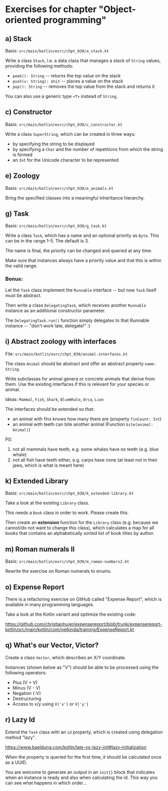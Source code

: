 # Exercises for chapter "Object-oriented programming"

## a) Stack

Basis: `src/main/kotlin/exrc/chpt_030/a_stack.kt`

Write a class `Stack`, i.e. a data class that manages a stack of
`String` values, providing the following methods:

* `peek(): String` -- returns the top value on the stack
* `push(v: String): Unit` -- places a value on the stack
* `pop(): String` -- removes the top value from the stack and returns it

You can also use a generic type `<T>` instead of `String`.

## c) Constructor

Basis: `src/main/kotlin/exrc/chpt_030/c_constructor.kt`

Write a class `SuperString`, which can be created in three ways:

* by specifying the string to be displayed
* by specifying a `Char` and the number of repetitions from which the string is formed
* an `Int` for the Unicode character to be represented

## e) Zoology

Basis: `src/main/kotlin/exrc/chpt_030/e_animals.kt`

Bring the specified classes into a meaningful inheritance hierarchy.

## g) Task

Basis: `src/main/kotlin/exrc/chpt_030/g_task.kt`

Write a class `Task`, which has a name and an optional priority as `Byte`. This
can be in the range 1-5. The default is 3.

The name is final, the priority can be changed and queried at any time.

Make sure that instances always have a priority value and that this is within the valid range.

### Bonus:

Let the `Task` class implement the `Runnable` interface -- but now `Task` itself must be abstract.

Then write a class `DelegatingTask`, which receives another `Runnable` instance as an additional constructor parameter.

The `DelegatingTask.run()` function simply delegates to that Runnable instance -- "don't work late, delegate!" :)

## i) Abstract zoology with interfaces

File: `src/main/kotlin/exrc/chpt_030/animal-interfaces.kt`

The class `Animal` should be abstract and offer an abstract property `name: String`.

Write subclasses for animal genera or concrete animals that derive from them. Use
the existing interfaces if this is relevant for your species or animal.

Ideas: `Mammal`, `Fish`, `Shark`, `BlueWhale`, `Orca`, `Lion`

The interfaces should be extended so that:

* an animal with fins knows how many there are (property `finCount: Int`)
* an animal with teeth can bite another animal (Function `bite(animal: Animal)`)

PS:

1. not all mammals have teeth, e.g. some whales have no teeth (e.g. blue whale)
2. not all fish have teeth either, e.g. carps have none (at least not in their jaws, which is what is meant here)

## k) Extended Library

Basis: `src/main/kotlin/exrc/chpt_030/k_extended-library.kt`

Take a look at the existing `Library` class.

This needs a `Book` class in order to work. Please create this.

Then create an **extension** function for the `Library` class (e.g. because we cannot/do not want to change this class),
which calculates a map for all books that contains an alphabetically sorted list of book titles by author.

## m) Roman numerals II

Basis: `src/main/kotlin/exrc/chpt_030/m_roman-numbers2.kt`

Rewrite the exercise on Roman numerals to enums.

## o) Expense Report

There is a refactoring exercise on GitHub called "Expense Report", which is available in many programming languages.

Take a look at the Kotlin variant and optimize the existing code:

https://github.com/christianhujer/expensereport/blob/trunk/expensereport-kotlin/src/main/kotlin/com/nelkinda/training/ExpenseReport.kt

## q) What's our Vector, Victor?

Create a class `Vector`, which describes an X/Y coordinate.

Instances (shown below as "V") should be able to be processed using the following operators:

* Plus (V + V)
* Minus (V - V)
* Negation (-V)
* Destructuring
* Access to x/y using `V['x']` or `V['y']`

## r) Lazy Id

Extend the `Task` class with an `id` property, which is created using delegation method "lazy".

https://www.baeldung.com/kotlin/late-vs-lazy-init#lazy-initialization

When the property is queried for the first time, it should be calculated once as a UUID.

You are welcome to generate an output in an `init{}` block that indicates when an instance is ready and also
when calculating the id. This way you can see what happens in which order...


